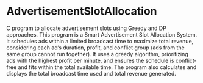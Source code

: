 # AdvertisementSlotAllocation
C program to allocate advertisement slots using Greedy and DP approaches.
This program is a Smart Advertisement Slot Allocation System. It schedules ads within a limited broadcast time to maximize total revenue, considering each ad’s duration, profit, and conflict group (ads from the same group cannot run together). It uses a greedy algorithm, prioritizing ads with the highest profit per minute, and ensures the schedule is conflict-free and fits within the total available time. The program also calculates and displays the total broadcast time used and total revenue generated.
